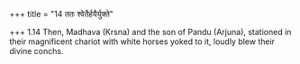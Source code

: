 +++
title = "14 ततः श्वेतैर्हयैर्युक्ते"

+++
1.14 Then, Madhava (Krsna) and the son of Pandu (Arjuna), stationed in
their magnificent chariot with white horses yoked to it, loudly blew
their divine conchs.
